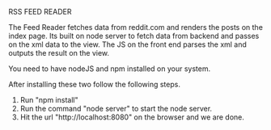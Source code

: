 RSS FEED READER

The Feed Reader fetches data from reddit.com and renders the posts on the index page. Its built on node server to fetch data from backend and passes on the xml data to the view. The JS on the front end parses the xml and outputs the result on the view.

You need to have nodeJS and npm installed on your system.

After installing these two follow the following steps.

1. Run "npm install"
2. Run the command "node server" to start the node server.
3. Hit the url "http://localhost:8080" on the browser and we are done.


